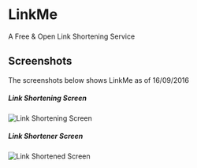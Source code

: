 # LinkMe
A Free &amp; Open Link Shortening Service

## Screenshots
The screenshots below shows LinkMe as of 16/09/2016
##### Link Shortening Screen
![Link Shortening Screen](http://i.imgur.com/vl67i7N.png)
##### Link Shortener Screen
![Link Shortened Screen](http://i.imgur.com/U5s1pz0.png)
